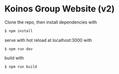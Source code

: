 # Koinos Group Website (v2)

Clone the repo, then install dependencies with
```bash
$ npm install
```
serve with hot reload at localhost:3000 with
```bashCancel changes
$ npm run dev
```
build with 
```bash
$ npm run build
```
